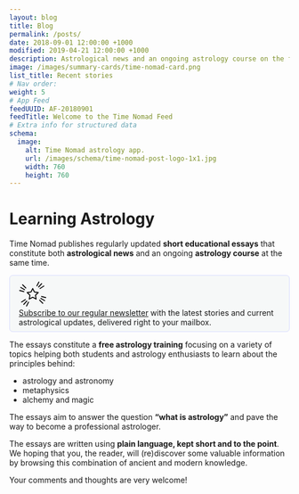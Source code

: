 ```yaml
---
layout: blog
title: Blog
permalink: /posts/
date: 2018-09-01 12:00:00 +1000
modified: 2019-04-21 12:00:00 +1000
description: Astrological news and an ongoing astrology course on the foundations of astrology and metaphysics.
image: /images/summary-cards/time-nomad-card.png
list_title: Recent stories
# Nav order:
weight: 5
# App Feed
feedUUID: AF-20180901
feedTitle: Welcome to the Time Nomad Feed
# Extra info for structured data
schema:
  image:
    alt: Time Nomad astrology app.
    url: /images/schema/time-nomad-post-logo-1x1.jpg
    width: 760
    height: 760
---
```


<h1 class="post-title p-name" itemprop="name headline">Learning Astrology</h1>

Time Nomad publishes regularly updated **short educational essays** that constitute both **astrological news** and an ongoing **astrology course** at the same time.

<div class="container float-clear" style="border: 1px solid #d9ddff; background: #f6f8f8; border-radius: 6px; padding: 8px 8px 8px 16px;">
	  <div class="row">
	  	<div class="col-2">
			<svg width="50" height="50" viewBox="0 0 80 80" xmlns="http://www.w3.org/2000/svg"><g stroke="#000" stroke-width="2.667" fill="none" fill-rule="evenodd" stroke-linecap="round" stroke-linejoin="round"><path d="M40 49.366l-9.889 5.198L32 43.554l-8-7.799 11.056-1.606L40 24.13l4.944 10.018L56 35.755l-8 7.798 1.889 11.011zM20.176 22.652l-9.282-9.282 9.282 9.282zM16.726 27.518L5.46 21.013l11.267 6.505zM14.655 33.05l-12.18-3.263 12.18 3.264zM61.09 24.216l11.01-7.149-11.01 7.15zM57.048 19.83l8.706-9.669-8.706 9.67zM52.067 16.653l5.725-11.235-5.725 11.235z"/><g><path d="M59.824 57.348l9.282 9.282-9.282-9.282zM63.274 52.482l11.267 6.505-11.267-6.505zM65.345 46.95l12.18 3.263-12.18-3.264z"/></g><g><path d="M18.91 55.784L7.9 62.933l11.01-7.15zM22.952 60.17l-8.706 9.669 8.706-9.67zM27.933 63.347l-5.725 11.235 5.725-11.235z"/></g></g></svg>
	  	</div>
	  	<div class="col-10">
	  		<a href="#mc_embed_signup">Subscribe to our regular newsletter</a> with the latest stories and current astrological updates, delivered right to your mailbox.
	  	</div>
	</div>
</div>

The essays constitute a **free astrology training** focusing on a variety of topics helping both students and astrology enthusiasts to learn about the principles behind:

* astrology and astronomy
* metaphysics
* alchemy and magic

The essays aim to answer the question **“what is astrology”** and pave the way to become a professional astrologer.

The essays are written using **plain language, kept short and to the point**. We hoping that you, the reader, will (re)discover some valuable information by browsing this combination of ancient and modern knowledge.

Your comments and thoughts are very welcome!
